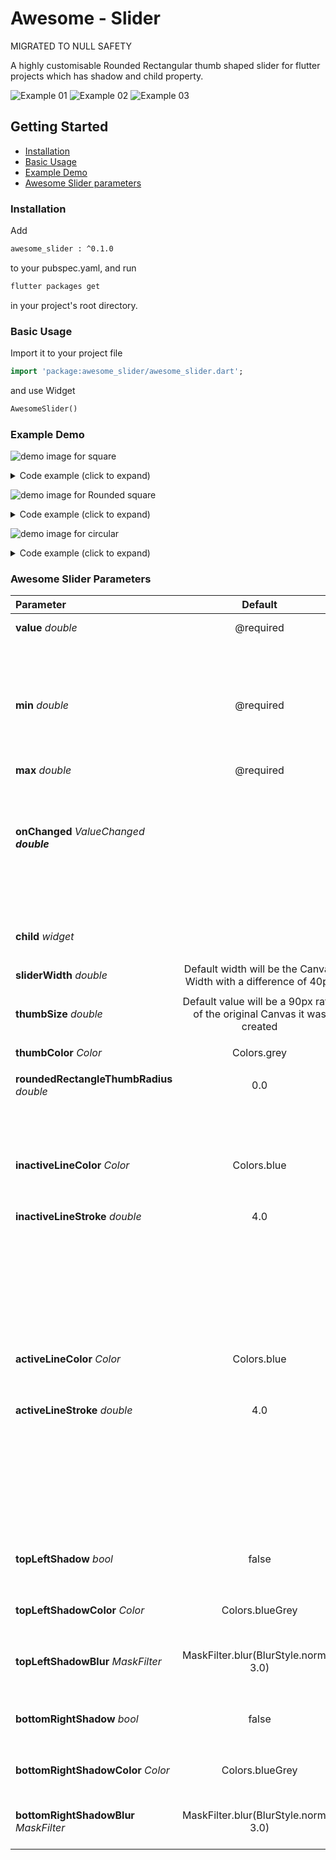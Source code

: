 # Awesome - Slider

MIGRATED TO NULL SAFETY

A highly customisable Rounded Rectangular thumb shaped slider for flutter projects which has shadow and child property.

![Example 01](screenfetch/squareThumb.gif) ![Example 02](screenfetch/rRThumb.gif)
![Example 03](screenfetch/circle.gif)

## Getting Started

- [Installation](#installation)
- [Basic Usage](#basic-usage)
- [Example Demo](#example-demo)
- [Awesome Slider parameters](#awesome-slider-parameters)


### Installation

Add

```bash
awesome_slider : ^0.1.0
```
to your pubspec.yaml, and run


```bash
flutter packages get
```
in your project's root directory.

### Basic Usage

Import it to your project file

```dart
import 'package:awesome_slider/awesome_slider.dart';
```
and use Widget

```dart
AwesomeSlider()
```


### Example Demo


![demo image for square](screenfetch/squareThumb.gif)
<details>
  <summary>Code example (click to expand)</summary>

```dart
import 'package:flutter/material.dart';
import 'package:awesome_slider/awesome_slider.dart';

void main() => runApp(MainApp());

class MainApp extends StatefulWidget {
  @override
  _MainAppState createState() => _MainAppState();
}

class _MainAppState extends State<MainApp> {
  double valueOnTextWidget = 0.0;
  @override
  Widget build(BuildContext context) {
    return MaterialApp(
      home: Scaffold(
        body: Container(
          decoration: BoxDecoration(
            gradient: LinearGradient(
              colors: [Colors.lightGreen, Colors.green],
              begin: Alignment.topLeft,
              end: Alignment.bottomRight,
              stops: [0.0, 0.6],
            ),
          ),
          child: Column(
            children: <Widget>[
              SizedBox(
                height: 250.0,
              ),
              Text(
                valueOnTextWidget.round().toString(),
                style: TextStyle(color: Colors.white, fontSize: 150.0),
              ),
              SizedBox(
                height: 80.0,
              ),
              AwesomeSlider(
                value: valueOnTextWidget,
                min: 0.0,
                max: 100.0,
                thumbColor: Colors.lightGreen,
                roundedRectangleThumbRadius: 0.0,
                topLeftShadow: true,
                topLeftShadowColor: Colors.lightGreen.shade300,
                topLeftShadowBlur: MaskFilter.blur(BlurStyle.normal, 8.0),
                bottomRightShadow: true,
                bottomRightShadowColor: Colors.black.withOpacity(0.5),
                bottomRightShadowBlur: MaskFilter.blur(BlurStyle.normal, 7.0),
                activeLineStroke: 2.0,
                activeLineColor: Colors.greenAccent,
                inactiveLineColor: Colors.white,
                child: Center(
                    child: Text(
                  'Slide Me',
                  style: TextStyle(
                    color: Colors.white.withOpacity(0.7),
                    fontSize: 20.0,
                    fontWeight: FontWeight.bold,
                  ),
                )),
                onChanged: (double value) {
                  setState(() {
                    valueOnTextWidget = value;
                  });
                },
              ),
            ],
          ),
        ),
      ),
    );
  }
}

```
</details>


![demo image for Rounded square](screenfetch/rRThumb.gif)
<details>
  <summary>Code example (click to expand)</summary>

```dart
import 'package:flutter/material.dart';
import 'package:awesome_slider/awesome_slider.dart';

void main() => runApp(MainApp());

class MainApp extends StatefulWidget {
  @override
  _MainAppState createState() => _MainAppState();
}

class _MainAppState extends State<MainApp> {
  double valueOnTextWidget = 0.0;
  @override
  Widget build(BuildContext context) {
    return MaterialApp(
      home: Scaffold(
        body: Container(
          decoration: BoxDecoration(
            gradient: LinearGradient(
              colors: [
                Colors.lightBlueAccent,
                Color(0xFF100887).withOpacity(0.95)
              ],
              begin: Alignment.topLeft,
              end: Alignment.bottomRight,
              stops: [0.0, 0.5],
            ),
          ),
          child: Column(
            children: <Widget>[
              SizedBox(
                height: 250.0,
              ),
              Text(
                valueOnTextWidget.round().toString(),
                style: TextStyle(color: Colors.white, fontSize: 150.0),
              ),
              SizedBox(
                height: 80.0,
              ),
              AwesomeSlider(
                value: valueOnTextWidget,
                min: 0.0,
                max: 100.0,
                thumbColor: Color(0xFF100887),
                roundedRectangleThumbRadius: 25.0,
                thumbSize: 100.0,
                topLeftShadow: true,
                topLeftShadowColor: Colors.lightBlueAccent,
                topLeftShadowBlur: MaskFilter.blur(BlurStyle.normal, 11.0),
                bottomRightShadow: true,
                bottomRightShadowColor: Colors.white.withOpacity(0.5),
                bottomRightShadowBlur: MaskFilter.blur(BlurStyle.normal, 11.0),
                activeLineStroke: 2.0,
                activeLineColor: Colors.blueAccent,
                inactiveLineColor: Colors.white,
                child: Row(
                  mainAxisAlignment: MainAxisAlignment.center,
                  children: <Widget>[
                    Icon(
                      Icons.arrow_back_ios,
                      color: Colors.white,
                      size: 28.0,
                    ),
                    SizedBox(width: 10.0),
                    Icon(
                      Icons.arrow_forward_ios,
                      color: Colors.white,
                      size: 28.0,
                    )
                  ],
                ),
                onChanged: (double value) {
                  setState(() {
                    valueOnTextWidget = value;
                  });
                },
              ),
            ],
          ),
        ),
      ),
    );
  }
}

```
</details>



![demo image for circular](screenfetch/circle.gif)
<details>
  <summary>Code example (click to expand)</summary>

```dart
import 'package:flutter/material.dart';
import 'package:awesome_slider/awesome_slider.dart';

void main() => runApp(MainApp());

class MainApp extends StatefulWidget {
  @override
  _MainAppState createState() => _MainAppState();
}

class _MainAppState extends State<MainApp> {
  double valueOnTextWidget = 0.0;
  @override
  Widget build(BuildContext context) {
    return MaterialApp(
      home: Scaffold(
        body: Container(
          decoration: BoxDecoration(
            gradient: LinearGradient(
              colors: [Colors.redAccent.shade200, Color(0xFF890808)],
              begin: Alignment.topLeft,
              end: Alignment.bottomRight,
              stops: [0.0, 0.6],
            ),
          ),
          child: Column(
            children: <Widget>[
              SizedBox(
                height: 250.0,
              ),
              Text(
                valueOnTextWidget.round().toString(),
                style: TextStyle(color: Colors.white, fontSize: 150.0),
              ),
              SizedBox(
                height: 80.0,
              ),
              AwesomeSlider(
                value: valueOnTextWidget,
                min: 0.0,
                max: 100.0,
                thumbColor: Color(0xFF890808),
                roundedRectangleThumbRadius: 80.0,
                thumbSize: 100.0,
                topLeftShadow: true,
                topLeftShadowColor: Colors.redAccent,
                topLeftShadowBlur: MaskFilter.blur(BlurStyle.normal, 8.0),
                bottomRightShadow: true,
                bottomRightShadowColor: Colors.black,
                bottomRightShadowBlur: MaskFilter.blur(BlurStyle.normal, 7.0),
                activeLineStroke: 2.0,
                activeLineColor: Colors.redAccent,
                inactiveLineColor: Colors.white,
                child: Row(
                  mainAxisAlignment: MainAxisAlignment.center,
                  children: <Widget>[
                    Icon(
                      Icons.arrow_back,
                      color: Colors.white,
                      size: 28.0,
                    ),
                    SizedBox(width: 10.0),
                    Icon(
                      Icons.arrow_forward,
                      color: Colors.white,
                      size: 28.0,
                    )
                  ],
                ),
                onChanged: (double value) {
                  setState(() {
                    valueOnTextWidget = value;
                  });
                },
              ),
            ],
          ),
        ),
      ),
    );
  }
}
```
</details>



### Awesome Slider Parameters

| Parameter                 |                       Default                       | Description                                                                                                             |
| :------------------------ | :-------------------------------------------------: | :---------------------------------------------------------------------------------------------------------------------- |
| **value** *double*                   |                   @required                         | Value of the Slider Position                                              |
|                                      |                                                     | (**value**!=null)                                                         |
|                                      |                                                     |(**value** >= **min** && **value** <= **max**)                             |
|                                      |                                                     |                                                                           |
| **min** *double*                     |                   @required                         | minimum value for the Slider                                              |
|                                      |                                                     | (**min** !=null)                                                          |
|                                      |                                                     |(**min** <= **max**)                                                       |
|                                      |                                                     |                                                                           |
| **max** *double*                     |                   @required                         | maximum value for the Slider                                              |
|                                      |                                                     | (**max** != null)                                                         |
|                                      |                                                     |                                                                           |
| **onChanged** *ValueChanged **double*** |                                                  |    Called when the user starts selecting a new **value** for the slider.  |
|                                      |                                                     | Parameter for the **onChanged** must be a double                          |
|                                      |                                                     |                                                                           |
| **child** *widget*                   |                                                     | Provide a child Widget to the Slider Thumb.                               |
|                                      |                                                     |                                                                           |
| **sliderWidth** *double*             |Default width will be the Canvas Width with a difference of 40px| The Width of the Slider.                                       |
|                                      |                                                     |                                                                           |
| **thumbSize** *double*               |Default value will be a 90px ratio of the original Canvas it was created| Size of the thumb                                      |
|                                      |                                                     |                                                                           |
| **thumbColor** *Color*               |               Colors.grey                           | Colour of the thumb                                                       |
|                                      |                                                     |                                                                           |
| **roundedRectangleThumbRadius** *double*|                   0.0                            | Radius of Rounded Rectangle                                               |
|                                      |                                                     | more the radius, The square thumb turns to a Circle                        |
|                                      |                                                     |                                                                           |
| **inactiveLineColor** *Color*        |                Colors.blue                          | The color for the inactive portion of the slider track.                   |
|                                      |                                                     |                                                                           |
| **inactiveLineStroke** *double*      |                      4.0                            | The stroke value for the inactive portion of the slider track.            |
|                                      |                                                     | Value for **inactiveLineStroke** = **activeLineStroke** unless given different values for both|
|                                      |                                                     |                                                                           |
| **activeLineColor** *Color*          |                Colors.blue                          | The color for the active portion of the slider track.                     |
|                                      |                                                     |                                                                           |
| **activeLineStroke** *double*        |                      4.0                            | The stroke value for the active portion of the slider track.            |
|                                      |                                                     | Value for **activeLineStroke** = **inactiveLineStroke** unless given different values for both|
|                                      |                                                     |                                                                           |
| **topLeftShadow** *bool*             |                    false                            | Give true value if a Shadow required on Top - Left of the thumb           |
|                                      |                                                     |                                                                           |
| **topLeftShadowColor** *Color*       |                    Colors.blueGrey                  | Colour of shadow of Top - Left of the thumb                               |
|                                      |                                                     |                                                                           |
| **topLeftShadowBlur** *MaskFilter*   |       MaskFilter.blur(BlurStyle.normal, 3.0)        | MaskFilter blur value for shadow of Top - Left of the thumb               |
|                                      |                                                     |                                                                           |
| **bottomRightShadow** *bool*         |                    false                            | Give true value if a Shadow required on Bottom - Right of the thumb       |
|                                      |                                                     |                                                                           |
| **bottomRightShadowColor** *Color*   |                    Colors.blueGrey                  | Colour of shadow of Bottom - Right of the thumb                           |
|                                      |                                                     |                                                                           |
| **bottomRightShadowBlur** *MaskFilter*|       MaskFilter.blur(BlurStyle.normal, 3.0)       | MaskFilter blur value for shadow of Bottom - Right of the thumb           |






